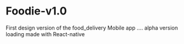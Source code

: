 # Foodie-v1.0
First design version of the food_delivery Mobile app .... 
alpha version loading
made with React-native
